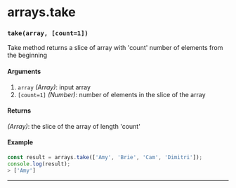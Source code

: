 # arrays.take

<!-- div class="doc-container" -->

<!-- div -->


<!-- div -->

<h3 id="takearray-count1"><code>take(array, [count=1])</code></h3>

Take method returns a slice of array with 'count' number of elements from the beginning

#### Arguments
1. `array` *(Array)*: input array
2. `[count=1]` *(Number)*: number of elements in the slice of the array

#### Returns
*(Array)*: the slice of the array of length 'count'

#### Example
```js
const result = arrays.take(['Amy', 'Brie', 'Cam', 'Dimitri']);
console.log(result);
> ['Amy']
```
---

<!-- /div -->

<!-- /div -->

<!-- /div -->
